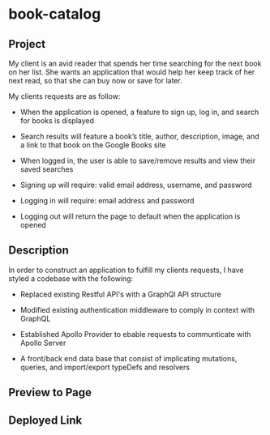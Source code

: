 # book-catalog

## Project
My client is an avid reader that spends her time searching for the next book on her list.
She wants an application that would help her keep track of her next read, so that she
can buy now or save for later.

My clients requests are as follow:

  * When the application is opened, a feature to sign up, log in, 
  and search for books is displayed
  
  * Search results will feature a book’s title, author, description,
  image, and a link to that book on the Google Books site
  
  * When logged in, the user is able to save/remove results and view 
  their saved searches
  
  * Signing up will require: valid email address, username, and password
  * Logging in will require: email address and password
  * Logging out will return the page to default
  when the application is opened
  

## Description
In order to construct an application to fulfill my clients requests,
I have styled a codebase with the following:
 * Replaced existing Restful API's with a GraphQl API structure
 * Modified existing authentication middleware to comply in context 
 with GraphQL
 
 * Established Apollo Provider to ebable requests to communticate with 
 Apollo Server
 * A front/back end data base that consist of implicating mutations, 
 queries, and import/export typeDefs and resolvers
 

## Preview to Page

## Deployed Link
